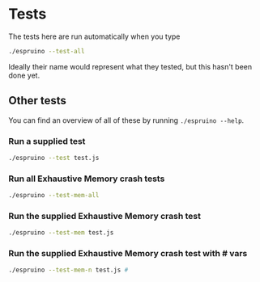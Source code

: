 Tests
=====

The tests here are run automatically when you type

```sh
./espruino --test-all
```

Ideally their name would represent what they tested, but this hasn't been done yet.

## Other tests

You can find an overview of all of these by running `./espruino --help`.

### Run a supplied test
```sh
./espruino --test test.js
```

### Run all Exhaustive Memory crash tests

```sh
./espruino --test-mem-all
```

### Run the supplied Exhaustive Memory crash test

```sh
./espruino --test-mem test.js
```

### Run the supplied Exhaustive Memory crash test with # vars

```sh
./espruino --test-mem-n test.js #
```

